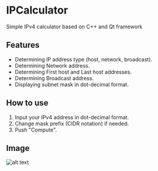 # IPCalculator
Simple IPv4 calculator based on C++ and Qt framework


## Features
- Determining IP address type (host, network, broadcast).
- Determining Network address.
- Determining First host and Last host addresses.
- Determining Broadcast address.
- Displaying subnet mask in dot-decimal format.

## How to use
1. Input your IPv4 address in dot-decimal format.
2. Change mask prefix (CIDR notation) if needed.
3. Push "Compute".

## Image
![alt text](https://github.com/valera540/IPCalculator/blob/master/image.png)
